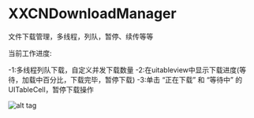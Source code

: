 XXCNDownloadManager
===================

文件下载管理，多线程，列队，暂停、续传等等


当前工作进度:


-1:多线程列队下载，自定义并发下载数量
-2:在uitableview中显示下载进度(等待，加载中百分比，下载完毕，暂停下载)
-3:单击 “正在下载” 和 “等待中” 的UITableCell，暂停下载操作

![alt tag](https://raw.github.com/xiaoxiaocainiao/XXCNDownloadManager/master/preview/2.jpg)
